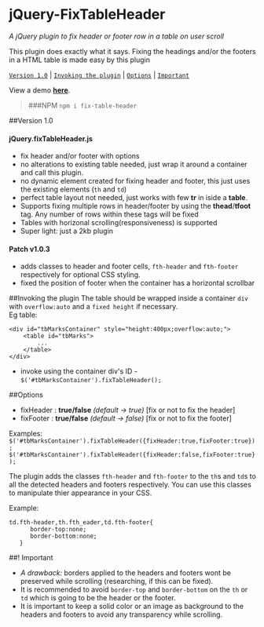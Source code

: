 # jQuery-FixTableHeader
_A jQuery plugin to fix header or footer row in a table on user scroll_

This plugin does exactly what it says. Fixing the headings and/or the footers in a HTML table is made easy by this plugin

[`Version 1.0`](#version-10) | [`Invoking the plugin`](#invoking-the-plugin) | [`Options`](#options) | [`Important`](#-important)

View a demo **<a href='https://jo-geek.github.io/jQuery-FixTableHeader/demo/'>here</a></h4>**.

> ###NPM
> `npm i fix-table-header`

##Version 1.0
#### jQuery.fixTableHeader.js
* fix header and/or footer with options
* no alterations to existing table needed, just wrap it around a container and call this plugin.
* no dynamic element created for fixing header and footer, this just uses the existing elements (`th` and `td`)
* perfect table layout not needed, just works with few **tr** in iside a **table**.
* Supports fixing multiple rows in header/footer by using the **thead**/**tfoot** tag. Any number of rows within these tags will be fixed
* Tables with horizonal scrolling(responsiveness) is supported
* Super light: just a 2kb plugin

#### Patch v1.0.3
* adds classes to header and footer cells, `fth-header` and `fth-footer` respectively for optional CSS styling.
* fixed the position of footer when the container has a horizontal scrollbar


##Invoking the plugin
The table should be wrapped inside a container `div` with `overflow:auto` and a `fixed height` if necessary.<br/>
Eg table:<br/>
```
<div id="tbMarksContainer" style="height:400px;overflow:auto;">
    <table id="tbMarks">
        ...
    </table>
</div>
```
- invoke using the container div's ID - `$('#tbMarksContainer').fixTableHeader();`

##Options
- fixHeader : **true/false** _(default -> true)_ [fix or not to fix the header]
- fixFooter : **true/false** _(default -> false)_ [fix or not to fix the footer]

Examples: <br/>
`$('#tbMarksContainer').fixTableHeader({fixHeader:true,fixFooter:true});`
`$('#tbMarksContainer').fixTableHeader({fixHeader:false,fixFooter:true});`

The plugin adds the classes `fth-header` and `fth-footer` to the `th`s and `td`s to all the detected headers and footers respectively.
You can use this classes to manipulate thier appearance in your CSS.

Example:<br/>
```
td.fth-header,th.fth_eader,td.fth-footer{
      border-top:none;
      border-bottom:none;
   }
```
##! Important
- _A drawback:_ borders applied to the headers and footers wont be preserved while scrolling (researching, if this can be fixed).
- It is recommended to avoid `border-top` and `border-bottom` on the `th` or `td` which is going to be the header or the footer.
- It is important to keep a solid color or an image as background to the headers and footers to avoid any transparency while scrolling.
